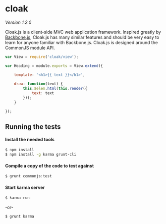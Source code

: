 
# cloak

_Version 1.2.0_

Cloak.js is a client-side MVC web application framework. Inspired greatly by [Backbone.js](http://backbonejs.org/), Cloak.js has many similar features and should be very easy to learn for anyone familiar with Backbone.js. Cloak.js is designed around the CommonJS module API.

```javascript
var View = require('cloak/view');

var Heading = module.exports = View.extend({

	template: '<h1>{{ text }}</h1>',
	
	draw: function(text) {
		this.$elem.html(this.render({
			text: text
		}));
	}

});
```



## Running the tests

#### Install the needed tools

```bash
$ npm install
$ npm install -g karma grunt-cli
```

#### Compile a copy of the code to test against

```bash
$ grunt commonjs:test
```

#### Start karma server

```bash
$ karma run
```

 -or-

```bash
$ grunt karma
```
